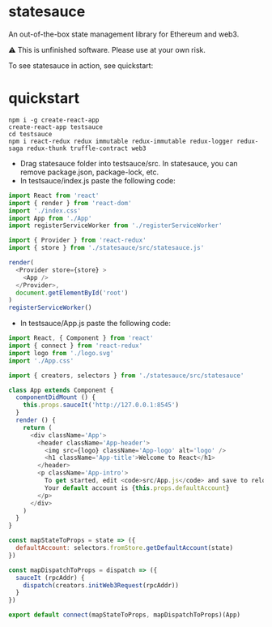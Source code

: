 # statesauce

An out-of-the-box state management library for Ethereum and web3.

:warning: This is unfinished software. Please use at your own risk.

To see statesauce in action, see quickstart:
# quickstart

```
npm i -g create-react-app
create-react-app testsauce
cd testsauce
npm i react-redux redux immutable redux-immutable redux-logger redux-saga redux-thunk truffle-contract web3
```
- Drag statesauce folder into testsauce/src. In statesauce, you can remove package.json, package-lock, etc.
- In testsauce/index.js paste the following code:
```js
import React from 'react'
import { render } from 'react-dom'
import './index.css'
import App from './App'
import registerServiceWorker from './registerServiceWorker'

import { Provider } from 'react-redux'
import { store } from './statesauce/src/statesauce.js'

render(
  <Provider store={store} >
    <App />
  </Provider>,
  document.getElementById('root')
)
registerServiceWorker()
```
- In testsauce/App.js paste the following code:
```js
import React, { Component } from 'react'
import { connect } from 'react-redux'
import logo from './logo.svg'
import './App.css'

import { creators, selectors } from './statesauce/src/statesauce'

class App extends Component {
  componentDidMount () {
    this.props.sauceIt('http://127.0.0.1:8545')
  }
  render () {
    return (
      <div className='App'>
        <header className='App-header'>
          <img src={logo} className='App-logo' alt='logo' />
          <h1 className='App-title'>Welcome to React</h1>
        </header>
        <p className='App-intro'>
          To get started, edit <code>src/App.js</code> and save to reload.
          Your default account is {this.props.defaultAccount}
        </p>
      </div>
    )
  }
}

const mapStateToProps = state => ({
  defaultAccount: selectors.fromStore.getDefaultAccount(state)
})

const mapDispatchToProps = dispatch => ({
  sauceIt (rpcAddr) {
    dispatch(creators.initWeb3Request(rpcAddr))
  }
})

export default connect(mapStateToProps, mapDispatchToProps)(App)
```